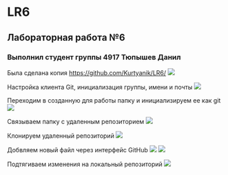 # LR6
## Лабораторная работа №6
### Выполнил студент группы 4917 Тюпышев Данил

Была сделана копия https://github.com/Kurtyanik/LR6/
![](Screenshots/1.png)

Настройка клиента Git, инициализация группы, имени и почты
![](Screenshots/2.png)

Переходим в созданную для работы папку и инициализируем ее как git
![](Screenshots/3.png)

Связываем папку с удаленным репозиторием
![](Screenshots/4.png)

Клонируем удаленный репозиторий
![](Screenshots/5.png)

Добвляем новый файл через интерфейс GitHub
![](Screenshots/6.png)
![](Screenshots/7.png)

Подтягиваем изменения на локальный репозиторий
![](Screenshots/8.png)
